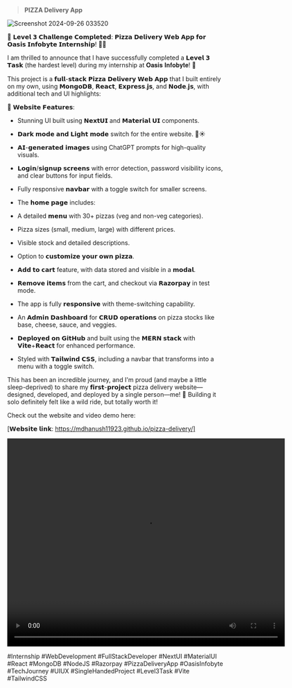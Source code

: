 >  **PIZZA Delivery App**

![Screenshot 2024-09-26 033520](https://github.com/user-attachments/assets/03e875fb-beab-4c79-bab5-04c5349a368a)

🚀 𝗟𝗲𝘃𝗲𝗹 𝟯 𝗖𝗵𝗮𝗹𝗹𝗲𝗻𝗴𝗲 𝗖𝗼𝗺𝗽𝗹𝗲𝘁𝗲𝗱: 𝗣𝗶𝘇𝘇𝗮 𝗗𝗲𝗹𝗶𝘃𝗲𝗿𝘆 𝗪𝗲𝗯 𝗔𝗽𝗽 𝗳𝗼𝗿 𝗢𝗮𝘀𝗶𝘀 𝗜𝗻𝗳𝗼𝗯𝘆𝘁𝗲 𝗜𝗻𝘁𝗲𝗿𝗻𝘀𝗵𝗶𝗽! 🍕🎉



I am thrilled to announce that I have successfully completed a 𝗟𝗲𝘃𝗲𝗹 𝟯 𝗧𝗮𝘀𝗸 (the hardest level) during my internship at 𝐎𝐚𝐬𝐢𝐬 𝐈𝐧𝐟𝐨𝐛𝐲𝐭𝐞! 💼



This project is a 𝗳𝘂𝗹𝗹-𝘀𝘁𝗮𝗰𝗸 𝗣𝗶𝘇𝘇𝗮 𝗗𝗲𝗹𝗶𝘃𝗲𝗿𝘆 𝗪𝗲𝗯 𝗔𝗽𝗽 that I built entirely on my own, using 𝗠𝗼𝗻𝗴𝗼𝗗𝗕, 𝗥𝗲𝗮𝗰𝘁, 𝗘𝘅𝗽𝗿𝗲𝘀𝘀.𝗷𝘀, and 𝗡𝗼𝗱𝗲.𝗷𝘀, with additional tech and UI highlights:



🔑 𝗪𝗲𝗯𝘀𝗶𝘁𝗲 𝗙𝗲𝗮𝘁𝘂𝗿𝗲𝘀:

- Stunning UI built using 𝗡𝗲𝘅𝘁𝗨𝗜 and 𝗠𝗮𝘁𝗲𝗿𝗶𝗮𝗹 𝗨𝗜 components.

- 𝗗𝗮𝗿𝗸 𝗺𝗼𝗱𝗲 𝗮𝗻𝗱 𝗟𝗶𝗴𝗵𝘁 𝗺𝗼𝗱𝗲 switch for the entire website. 🌙☀️

- 𝗔𝗜-𝗴𝗲𝗻𝗲𝗿𝗮𝘁𝗲𝗱 𝗶𝗺𝗮𝗴𝗲𝘀 using ChatGPT prompts for high-quality visuals.

- 𝗟𝗼𝗴𝗶𝗻/𝘀𝗶𝗴𝗻𝘂𝗽 𝘀𝗰𝗿𝗲𝗲𝗻𝘀 with error detection, password visibility icons, and clear buttons for input fields.

- Fully responsive 𝗻𝗮𝘃𝗯𝗮𝗿 with a toggle switch for smaller screens.

- The 𝗵𝗼𝗺𝗲 𝗽𝗮𝗴𝗲 includes:

 - A detailed 𝗺𝗲𝗻𝘂 with 30+ pizzas (veg and non-veg categories).

 - Pizza sizes (small, medium, large) with different prices.

 - Visible stock and detailed descriptions.

 - Option to 𝗰𝘂𝘀𝘁𝗼𝗺𝗶𝘇𝗲 𝘆𝗼𝘂𝗿 𝗼𝘄𝗻 𝗽𝗶𝘇𝘇𝗮.

 - 𝗔𝗱𝗱 𝘁𝗼 𝗰𝗮𝗿𝘁 feature, with data stored and visible in a 𝗺𝗼𝗱𝗮𝗹.

 - 𝗥𝗲𝗺𝗼𝘃𝗲 𝗶𝘁𝗲𝗺𝘀 from the cart, and checkout via 𝗥𝗮𝘇𝗼𝗿𝗽𝗮𝘆 in test mode.

- The app is fully 𝗿𝗲𝘀𝗽𝗼𝗻𝘀𝗶𝘃𝗲 with theme-switching capability.

- An 𝗔𝗱𝗺𝗶𝗻 𝗗𝗮𝘀𝗵𝗯𝗼𝗮𝗿𝗱 for 𝗖𝗥𝗨𝗗 𝗼𝗽𝗲𝗿𝗮𝘁𝗶𝗼𝗻𝘀 on pizza stocks like base, cheese, sauce, and veggies.

- 𝗗𝗲𝗽𝗹𝗼𝘆𝗲𝗱 𝗼𝗻 𝗚𝗶𝘁𝗛𝘂𝗯 and built using the 𝗠𝗘𝗥𝗡 𝘀𝘁𝗮𝗰𝗸 with 𝗩𝗶𝘁𝗲+𝗥𝗲𝗮𝗰𝘁 for enhanced performance.

- Styled with 𝗧𝗮𝗶𝗹𝘄𝗶𝗻𝗱 𝗖𝗦𝗦, including a navbar that transforms into a menu with a toggle switch.



This has been an incredible journey, and I'm proud (and maybe a little sleep-deprived) to share my 𝗳𝗶𝗿𝘀𝘁-𝗽𝗿𝗼𝗷𝗲𝗰𝘁 pizza delivery website—designed, developed, and deployed by a single person—me! 🙌 Building it solo definitely felt like a wild ride, but totally worth it!



Check out the website and video demo here: 

[𝗪𝗲𝗯𝘀𝗶𝘁𝗲 𝗹𝗶𝗻𝗸: https://mdhanush11923.github.io/pizza-delivery/]

<video width="640" height="480" controls>
  <source src="https://drive.google.com/file/d/1rZnHarXSBTvI2pNgjpBFCTPPVRMOFv_N/view?usp=sharing" type="video/mp4">
  Your browser does not support the video tag.
</video>

#Internship #WebDevelopment #FullStackDeveloper #NextUI #MaterialUI #React #MongoDB #NodeJS #Razorpay #PizzaDeliveryApp #OasisInfobyte #TechJourney #UIUX #SingleHandedProject #Level3Task #Vite #TailwindCSS
